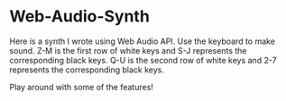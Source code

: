 # Web-Audio-Synth

Here is a synth I wrote using Web Audio API. 
Use the keyboard to make sound. 
Z-M is the first row of white keys and S-J represents the corresponding black keys. 
Q-U is the second row of white keys and 2-7 represents the corresponding black keys.

Play around with some of the features!
